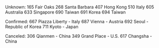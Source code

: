 Unknown:
165 Fair Oaks
268 Santa Barbara
407 Hong Kong
510 Italy
605 Australia
633 Singapore
690 Taiwan
691 Korea
694 Taiwan

Confirmed:
667 Piazza Liberty - Italy
687 Vienna - Austria
692 Seoul - Republic of Korea
711 Kyoto - Japan

Canceled:
306 Qianmen - China
349 Grand Place - U.S.
617 Changsha - China

